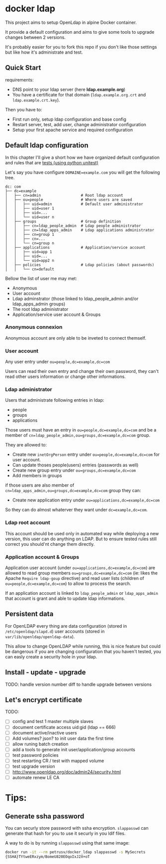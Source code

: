 # docker ldap

This project aims to setup OpenLdap in alpine Docker container.

It provide a default configuration and aims to give some tools to
upgrade changes between 2 versions.

It's probably easier for you to fork this repo if you don't like
those settings but like how it's administrate and test.

Quick Start
-----------

requirements:

- DNS point to your ldap server (here **ldap.example.org**)
- You have a certificate for that domain (``ldap.example.org.crt`` and
  ``ldap.example.crt.key``).

Then you have to:

* First run only, setup ldap configuration and base config
* Restart server, test, add user, change administrator configuration
* Setup your first apache service and required configuration



## Default ldap configuration

In this chapter I'll give a short how we have organized default
configuration and rules that are [tests (using python unitest)](
tests/src/tests)

Let's say you have configure ``DOMAINE=example.com`` you will get
the following tree.

```
dc: com
├── dc=example
│   ├── cn=admin                  # Root ldap account
│   ├── ou=people                 # Where users are saved
│   │   ├── uid=admin             # Default user administrator
│   │   ├── uid=user 1
│   │   ├── uid=...
│   │   └── uid=user n
│   ├── groups                    # Group definition
│   │   ├── cn=ldap_people_admin  # Ldap people administrator
│   │   ├── cn=ldap_apps_admin    # Ldap applications administrator
│   │   ├── cn=group 1
│   │   ├── cn=...
│   │   └── cn=group n
│   ├── applications              # Application/service account
│   │   ├── uid=app 1
│   │   ├── uid=...
│   │   └── uid=app2 n
│   ├── policies                  # Ldap policies (about passwords)
│   │   └── cn=default
```

Bellow the list of user me may met:

* Anonymous
* User account
* Ldap adminstrator (those linked to ldap_people_admin and/or
  ldap_apps_admin groups)
* The root ldap administrator
* Application/service user account & Groups


### Anonymous connexion

Anonymous account are only able to be inveted to connect themself.


### User account

Any user entry under ``ou=people,dc=example,dc=com``

Users can read their own entry and change their own password, they
can't read other users information or change other informations.


### Ldap administrator

Users that administrate following entries in ldap:

* people
* groups
* applications


Those users must have an entry in ``ou=people,dc=example,dc=com``
and be a member of ``cn=ldap_people_admin,ou=groups,dc=example,dc=com``
group.


They are allowed to:

* Create new ``inetOrgPerson`` entry under 
  ``ou=people,dc=example,dc=com`` for user account.
* Can update thoses people(users) entries (passwords as well)
* Create new group entry under ``ou=groups,dc=example,dc=com``
* Add members in groups

if those users are also member of
``cn=ldap_apps_admin,ou=groups,dc=example,dc=com`` group they can:

* Create new application entry under
  ``ou=applications,dc=example,dc=com``

So they can do almost whaterver they want under
``dc=example,dc=com``.


### Ldap root account

This account should be used only in automated way while deploying
a new version, this user can do anything on LDAP. But to ensure
tested rules still correct you should'nt change them directly.
 

### Application account & Groups

Application user account (under
``ou=applications,dc=example,dc=com``) are allowed to read group
members ``ou=groups,dc=example,dc=com`` (ie: likes the Apache 
``Require ldap-goup`` directive) and read user lists (children of
``ou=people,dc=example,dc=com``) to allow to process the search.

If an application account is linked to ``ldap_people_admin`` or
``ldap_apps_admin`` that account is grant and able to update ldap
informations.


## Persistent data


For OpenLDAP every thing are data configuration (stored in
``/etc/openldap/slapd.d``) user accounts (stored in
``var/lib/openldap/openldap-data``).

This allow to change OpenLDAP while running, this is nice feature
but could be dangerous if you are changing configuration that you
haven't tested, you can easly create a security hole in your ldap.

## Install - update - upgrade


TODO: handle version number diff to handle upgrade between versions

## Let's encrypt certificate


TODO:

- [ ] config and test 1 master multiple slaves
- [ ] document certificate access uid:gid (ldap == 666)
- [ ] document active/inactive users
- [ ] Add volumes? json? to init user data the first time
- [ ] allow runing batch creation
- [ ] add a tools to generate init user/application/group accounts
- [ ] test password policies
- [ ] test restarting CR / test with mapped volume
- [ ] test upgrade version
- [ ] http://www.openldap.org/doc/admin24/security.html
- [ ] automate renew LE CA

# Tips:

## Generate ssha password

You can securly store password with ssha encryption. ``slappasswd``
can generate that hash for you to use it securly in you ldif files.

A way to do is by running ``slappasswd`` using that same image:

```bash
docker run -it --rm petrusv/docker_ldap slappasswd -s MySecrets
{SSHA}TYtweERxzym/BomeU820EOqoIxJ2X+oT
```
